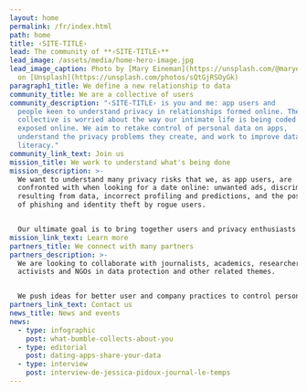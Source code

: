 ```yaml
---
layout: home
permalink: /fr/index.html
path: home
title: ‹SITE-TITLE›
lead: The community of **‹SITE-TITLE›**
lead_image: /assets/media/home-hero-image.jpg
lead_image_caption: Photo by [Mary Eineman](https://unsplash.com/@maryeineman)
  on [Unsplash](https://unsplash.com/photos/sQtGjRSOyGk)
paragraph1_title: We define a new relationship to data
community_title: We are a collective of users
community_description: "‹SITE-TITLE› is you and me: app users and
  people keen to understand privacy in relationships formed online. The
  collective is worried about the way our intimate life is being coded and
  exposed online. We aim to retake control of personal data on apps,
  understand the privacy problems they create, and work to improve data
  literacy."
community_link_text: Join us
mission_title: We work to understand what's being done
mission_description: >-
  We want to understand many privacy risks that we, as app users, are
  confronted with when looking for a date online: unwanted ads, discrimination
  resulting from data, incorrect profiling and predictions, and the possibility
  of phishing and identity theft by rogue users.


  Our ultimate goal is to bring together users and privacy enthusiasts to push for a paradigm shift.
mission_link_text: Learn more
partners_title: We connect with many partners
partners_description: >-
  We are looking to collaborate with journalists, academics, researchers,
  activists and NGOs in data protection and other related themes.


  We push ideas for better user and company practices to control personal data and date safely online. We are particularly interested in raising awareness, as well as building methodological protocols and privacy tools for data protection and literacy.
partners_link_text: Contact us
news_title: News and events
news:
  - type: infographic
    post: what-bumble-collects-about-you
  - type: editorial
    post: dating-apps-share-your-data
  - type: interview
    post: interview-de-jessica-pidoux-journal-le-temps
---
```

